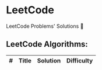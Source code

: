 # LeetCode

LeetCode Problems' Solutions 🚀

## LeetCode Algorithms:

| # | Title | Solution | Difficulty |
|---| ----- | -------- | ---------- |
